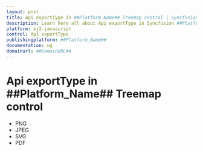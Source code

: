 ```yaml
---
layout: post
title: Api exportType in ##Platform_Name## Treemap control | Syncfusion
description: Learn here all about Api exportType in Syncfusion ##Platform_Name## Treemap control of Syncfusion Essential JS 2 and more.
platform: ej2-javascript
control: Api exportType 
publishingplatform: ##Platform_Name##
documentation: ug
domainurl: ##DomainURL##
---
```


# Api exportType in ##Platform_Name## Treemap control
* PNG
* JPEG
* SVG
* PDF